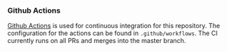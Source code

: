 ### Github Actions

[Github Actions](https://github.com/features/actions) is used for continuous integration for this repository. The configuration for the actions can be found in `.github/workflows`. The CI currently runs on all PRs and merges into the master branch.